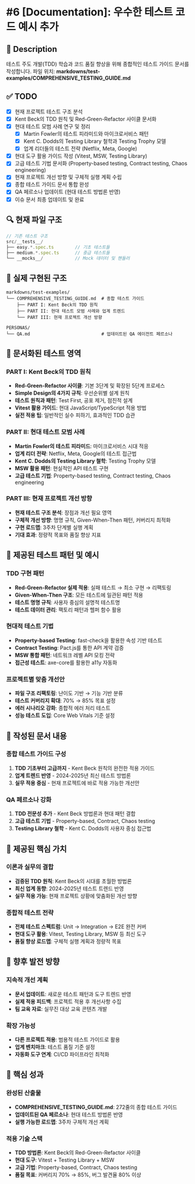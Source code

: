 # #6 [Documentation]: 우수한 테스트 코드 예시 추가

## 📄 Description

테스트 주도 개발(TDD) 학습과 코드 품질 향상을 위해 종합적인 테스트 가이드 문서를 작성합니다.
파일 위치: **markdowns/test-examples/COMPREHENSIVE_TESTING_GUIDE.md**

## ✅ TODO

- [x] 현재 프로젝트 테스트 구조 분석
- [x] Kent Beck의 TDD 원칙 및 Red-Green-Refactor 사이클 문서화
- [x] 현대 테스트 모범 사례 연구 및 정리
  - [x] Martin Fowler의 테스트 피라미드와 마이크로서비스 패턴
  - [x] Kent C. Dodds의 Testing Library 철학과 Testing Trophy 모델
  - [x] 업계 리더들의 테스트 전략 (Netflix, Meta, Google)
- [x] 현대 도구 활용 가이드 작성 (Vitest, MSW, Testing Library)
- [x] 고급 테스트 기법 문서화 (Property-based testing, Contract testing, Chaos engineering)
- [x] 현재 프로젝트 개선 방향 및 구체적 실행 계획 수립
- [x] 종합 테스트 가이드 문서 통합 완성
- [x] QA 페르소나 업데이트 (현대 테스트 방법론 반영)
- [x] 이슈 문서 최종 업데이트 및 완료

## 🔍 현재 파일 구조

```typescript
// 기존 테스트 구조
src/__tests__/
├── easy.*.spec.ts        // 기초 테스트들
├── medium.*.spec.ts      // 중급 테스트들
└── __mocks__/            // Mock 데이터 및 핸들러
```

## 📁 실제 구현된 구조

```
markdowns/test-examples/
└── COMPREHENSIVE_TESTING_GUIDE.md  # 종합 테스트 가이드
    ├── PART I: Kent Beck의 TDD 원칙
    ├── PART II: 현대 테스트 모범 사례와 업계 트렌드
    └── PART III: 현재 프로젝트 개선 방향

PERSONAS/
└── QA.md                           # 업데이트된 QA 에이전트 페르소나
```

## 🎯 문서화된 테스트 영역

### PART I: Kent Beck의 TDD 원칙

- **Red-Green-Refactor 사이클**: 기본 3단계 및 확장된 5단계 프로세스
- **Simple Design의 4가지 규칙**: 우선순위별 설계 원칙
- **테스트 원칙과 패턴**: Test First, 공포 제거, 점진적 설계
- **Vitest 활용 가이드**: 현대 JavaScript/TypeScript 적용 방법
- **실전 적용 팁**: 일반적인 실수 피하기, 효과적인 TDD 습관

### PART II: 현대 테스트 모범 사례

- **Martin Fowler의 테스트 피라미드**: 마이크로서비스 시대 적응
- **업계 리더 전략**: Netflix, Meta, Google의 테스트 접근법
- **Kent C. Dodds의 Testing Library 철학**: Testing Trophy 모델
- **MSW 활용 패턴**: 현실적인 API 테스트 구현
- **고급 테스트 기법**: Property-based testing, Contract testing, Chaos engineering

### PART III: 현재 프로젝트 개선 방향

- **현재 테스트 구조 분석**: 장점과 개선 필요 영역
- **구체적 개선 방향**: 명명 규칙, Given-When-Then 패턴, 커버리지 최적화
- **구현 로드맵**: 3주차 단계별 실행 계획
- **기대 효과**: 정량적 목표와 품질 향상 지표

## 🚨 제공된 테스트 패턴 및 예시

### TDD 구현 패턴

- **Red-Green-Refactor 실제 적용**: 실패 테스트 → 최소 구현 → 리팩토링
- **Given-When-Then 구조**: 모든 테스트에 일관된 패턴 적용
- **테스트 명명 규칙**: 사용자 중심의 설명적 테스트명
- **테스트 데이터 관리**: 팩토리 패턴과 헬퍼 함수 활용

### 현대적 테스트 기법

- **Property-based Testing**: fast-check을 활용한 속성 기반 테스트
- **Contract Testing**: Pact.js를 통한 API 계약 검증
- **MSW 통합 패턴**: 네트워크 레벨 API 모킹 전략
- **접근성 테스트**: axe-core를 활용한 a11y 자동화

### 프로젝트별 맞춤 개선안

- **파일 구조 리팩토링**: 난이도 기반 → 기능 기반 분류
- **테스트 커버리지 확대**: 70% → 85% 목표 설정
- **에러 시나리오 강화**: 종합적 에러 처리 테스트
- **성능 테스트 도입**: Core Web Vitals 기준 설정

## 🔧 작성된 문서 내용

### 종합 테스트 가이드 구성

1. **TDD 기초부터 고급까지** - Kent Beck 원칙의 완전한 적용 가이드
2. **업계 트렌드 반영** - 2024-2025년 최신 테스트 방법론
3. **실무 적용 중심** - 현재 프로젝트에 바로 적용 가능한 개선안

### QA 페르소나 강화

1. **TDD 전문성 추가** - Kent Beck 방법론과 현대 패턴 결합
2. **고급 테스트 기법** - Property-based, Contract, Chaos testing
3. **Testing Library 철학** - Kent C. Dodds의 사용자 중심 접근법

## 🎯 제공된 핵심 가치

### 이론과 실무의 결합

- **검증된 TDD 원칙**: Kent Beck의 시대를 초월한 방법론
- **최신 업계 동향**: 2024-2025년 테스트 트렌드 반영
- **실무 적용 가능**: 현재 프로젝트 상황에 맞춤화된 개선 방향

### 종합적 테스트 전략

- **전체 테스트 스펙트럼**: Unit → Integration → E2E 완전 커버
- **현대 도구 활용**: Vitest, Testing Library, MSW 등 최신 도구
- **품질 향상 로드맵**: 구체적 실행 계획과 정량적 목표

## 🚨 향후 발전 방향

### 지속적 개선 계획

- **문서 업데이트**: 새로운 테스트 패턴과 도구 트렌드 반영
- **실제 적용 피드백**: 프로젝트 적용 후 개선사항 수집
- **팀 교육 자료**: 실무진 대상 교육 콘텐츠 개발

### 확장 가능성

- **다른 프로젝트 적용**: 범용적 테스트 가이드로 활용
- **업계 벤치마크**: 테스트 품질 기준 설정
- **자동화 도구 연계**: CI/CD 파이프라인 최적화

## 🎸 핵심 성과

### 완성된 산출물

- **COMPREHENSIVE_TESTING_GUIDE.md**: 272줄의 종합 테스트 가이드
- **업데이트된 QA 페르소나**: 현대 테스트 방법론 반영
- **실행 가능한 로드맵**: 3주차 구체적 개선 계획

### 적용 기술 스택

- **TDD 방법론**: Kent Beck의 Red-Green-Refactor 사이클
- **현대 도구**: Vitest + Testing Library + MSW
- **고급 기법**: Property-based, Contract, Chaos testing
- **품질 목표**: 커버리지 70% → 85%, 버그 발견율 80% 이상

